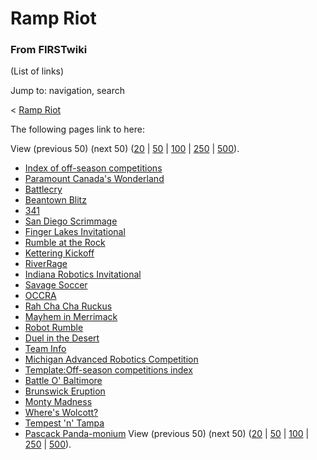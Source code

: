 # Ramp Riot

### From FIRSTwiki

(List of links)

Jump to: navigation, search

&lt; [Ramp Riot](/index.php?title=Ramp_Riot&redirect=no "Ramp Riot" )  

The following pages link to here:

View (previous 50) (next 50)
([20](/index.php?title=Special:Whatlinkshere/Ramp_Riot&limit=20&from=0
"Special:Whatlinkshere/Ramp Riot" ) |
[50](/index.php?title=Special:Whatlinkshere/Ramp_Riot&limit=50&from=0
"Special:Whatlinkshere/Ramp Riot" ) |
[100](/index.php?title=Special:Whatlinkshere/Ramp_Riot&limit=100&from=0
"Special:Whatlinkshere/Ramp Riot" ) |
[250](/index.php?title=Special:Whatlinkshere/Ramp_Riot&limit=250&from=0
"Special:Whatlinkshere/Ramp Riot" ) |
[500](/index.php?title=Special:Whatlinkshere/Ramp_Riot&limit=500&from=0
"Special:Whatlinkshere/Ramp Riot" )).

  * [Index of off-season competitions](Index_of_off-season_competitions "Index of off-season competitions" )
  * [Paramount Canada's Wonderland](Paramount_Canada%27s_Wonderland "Paramount Canada's Wonderland" )
  * [Battlecry](Battlecry "Battlecry" )
  * [Beantown Blitz](Beantown_Blitz "Beantown Blitz" )
  * [341](341 "341" )
  * [San Diego Scrimmage](San_Diego_Scrimmage "San Diego Scrimmage" )
  * [Finger Lakes Invitational](Finger_Lakes_Invitational "Finger Lakes Invitational" )
  * [Rumble at the Rock](Rumble_at_the_Rock "Rumble at the Rock" )
  * [Kettering Kickoff](Kettering_Kickoff "Kettering Kickoff" )
  * [RiverRage](RiverRage "RiverRage" )
  * [Indiana Robotics Invitational](Indiana_Robotics_Invitational "Indiana Robotics Invitational" )
  * [Savage Soccer](Savage_Soccer "Savage Soccer" )
  * [OCCRA](OCCRA "OCCRA" )
  * [Rah Cha Cha Ruckus](Rah_Cha_Cha_Ruckus "Rah Cha Cha Ruckus" )
  * [Mayhem in Merrimack](Mayhem_in_Merrimack "Mayhem in Merrimack" )
  * [Robot Rumble](Robot_Rumble "Robot Rumble" )
  * [Duel in the Desert](Duel_in_the_Desert "Duel in the Desert" )
  * [Team Info](Team_Info "Team Info" )
  * [Michigan Advanced Robotics Competition](Michigan_Advanced_Robotics_Competition "Michigan Advanced Robotics Competition" )
  * [Template:Off-season competitions index](Template:Off-season_competitions_index "Template:Off-season competitions index" )
  * [Battle O' Baltimore](Battle_O%27_Baltimore "Battle O' Baltimore" )
  * [Brunswick Eruption](Brunswick_Eruption "Brunswick Eruption" )
  * [Monty Madness](Monty_Madness "Monty Madness" )
  * [Where's Wolcott?](Where%27s_Wolcott%3F "Where's Wolcott?" )
  * [Tempest 'n' Tampa](Tempest_%27n%27_Tampa "Tempest 'n' Tampa" )
  * [Pascack Panda-monium](Pascack_Panda-monium "Pascack Panda-monium" )
View (previous 50) (next 50)
([20](/index.php?title=Special:Whatlinkshere/Ramp_Riot&limit=20&from=0
"Special:Whatlinkshere/Ramp Riot" ) |
[50](/index.php?title=Special:Whatlinkshere/Ramp_Riot&limit=50&from=0
"Special:Whatlinkshere/Ramp Riot" ) |
[100](/index.php?title=Special:Whatlinkshere/Ramp_Riot&limit=100&from=0
"Special:Whatlinkshere/Ramp Riot" ) |
[250](/index.php?title=Special:Whatlinkshere/Ramp_Riot&limit=250&from=0
"Special:Whatlinkshere/Ramp Riot" ) |
[500](/index.php?title=Special:Whatlinkshere/Ramp_Riot&limit=500&from=0
"Special:Whatlinkshere/Ramp Riot" )).

